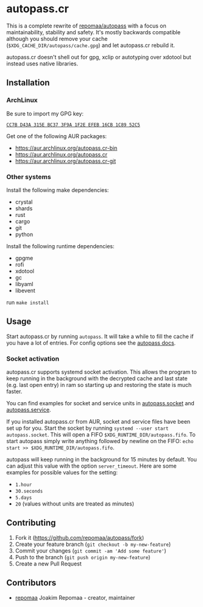 # autopass.cr

This is a complete rewrite of [repomaa/autopass](/repomaa/autopass) with a focus
on maintainability, stability and safety. It's mostly backwards compatible
although you should remove your cache (`$XDG_CACHE_DIR/autopass/cache.gpg`) and
let autopass.cr rebuild it.

autopass.cr doesn't shell out for gpg, xclip or autotyping over xdotool but
instead uses native libraries.

## Installation

### ArchLinux

Be sure to import my GPG key:

[`CC7B D43A 315E BC37 3F9A 1F2E EFEB 16CB 1C89 52C5`](https://keys.openpgp.org/vks/v1/by-fingerprint/CC7BD43A315EBC373F9A1F2EEFEB16CB1C8952C5)

Get one of the following AUR packages:

- https://aur.archlinux.org/autopass.cr-bin
- https://aur.archlinux.org/autopass.cr
- https://aur.archlinux.org/autopass.cr-git

### Other systems

Install the following make dependencies:

- crystal
- shards
- rust
- cargo
- git
- python

Install the following runtime dependencies:

- gpgme
- rofi
- xdotool
- gc
- libyaml
- libevent

run `make install`

## Usage

Start autopass.cr by running `autopass`. It will take a while to fill the
cache if you have a lot of entries. For config options see the
[autopass docs](/repomaa/autopass/tree/master/README).

### Socket activation

autopass.cr supports systemd socket activation. This allows the program to keep
running in the background with the decrypted cache and last state (e.g. last
open entry) in ram so starting up and restoring the state is much faster.

You can find examples for socket and service units in
[autopass.socket](/repomaa/autopass.cr/tree/master/autopass.socket) and
[autopass.service](/repomaa/autopass.cr/tree/master/autopass.service).

If you installed autopass.cr from AUR, socket and service files have been set up
for you. Start the socket by running `systemd --user start autopass.socket`.
This will open a FIFO `$XDG_RUNTIME_DIR/autopass.fifo`. To start autopass simply
write anything followed by newline on the FIFO: `echo start >>
$XDG_RUNTIME_DIR/autopass.fifo`.

autopass will keep running in the background for 15 minutes by default. You can
adjust this value with the option `server_timeout`. Here are some examples for
possible values for the setting:

- `1.hour`
- `30.seconds`
- `5.days`
- `20` (values without units are treated as minutes)

## Contributing

1. Fork it (<https://github.com/repomaa/autopass/fork>)
2. Create your feature branch (`git checkout -b my-new-feature`)
3. Commit your changes (`git commit -am 'Add some feature'`)
4. Push to the branch (`git push origin my-new-feature`)
5. Create a new Pull Request

## Contributors

- [repomaa](https://github.com/repomaa) Joakim Repomaa - creator, maintainer
